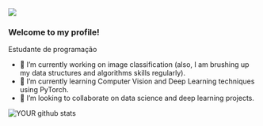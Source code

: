 <img src="https://github.com/pr2tik1/pr2tik1/blob/master/IMAGE-NAME">

### Welcome to my profile!
Estudante de programação
- 🔭 I’m currently working on image classification (also, I am brushing up my data structures and algorithms skills regularly).
- 🌱 I’m currently learning Computer Vision and Deep Learning techniques using PyTorch.
- 🤝 I’m looking to collaborate on data science and deep learning projects. 

![YOUR github stats](https://github-readme-stats.vercel.app/api?username=Rodrigollb)

